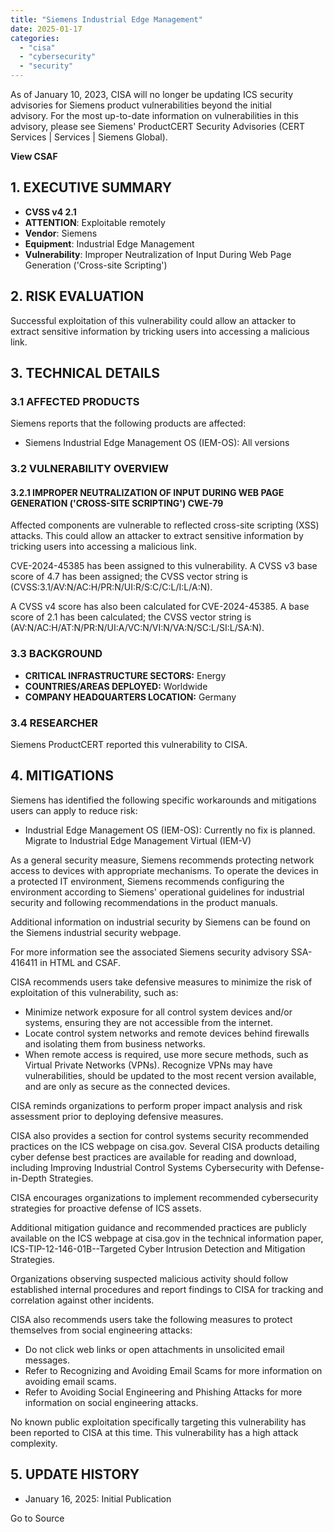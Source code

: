 ```yaml
---
title: "Siemens Industrial Edge Management"
date: 2025-01-17
categories: 
  - "cisa"
  - "cybersecurity"
  - "security"
---
```


As of January 10, 2023, CISA will no longer be updating ICS security advisories for Siemens product vulnerabilities beyond the initial advisory. For the most up-to-date information on vulnerabilities in this advisory, please see Siemens' ProductCERT Security Advisories (CERT Services | Services | Siemens Global).

**View CSAF**

## 1\. EXECUTIVE SUMMARY

- **CVSS v4 2.1**
- **ATTENTION**: Exploitable remotely
- **Vendor**: Siemens
- **Equipment**: Industrial Edge Management
- **Vulnerability**: Improper Neutralization of Input During Web Page Generation ('Cross-site Scripting')

## 2\. RISK EVALUATION

Successful exploitation of this vulnerability could allow an attacker to extract sensitive information by tricking users into accessing a malicious link.

## 3\. TECHNICAL DETAILS

### 3.1 AFFECTED PRODUCTS

Siemens reports that the following products are affected:

- Siemens Industrial Edge Management OS (IEM-OS): All versions

### 3.2 VULNERABILITY OVERVIEW

#### **3.2.1** **IMPROPER NEUTRALIZATION OF INPUT DURING WEB PAGE GENERATION ('CROSS-SITE SCRIPTING') CWE-79**

Affected components are vulnerable to reflected cross-site scripting (XSS) attacks. This could allow an attacker to extract sensitive information by tricking users into accessing a malicious link.

CVE-2024-45385 has been assigned to this vulnerability. A CVSS v3 base score of 4.7 has been assigned; the CVSS vector string is (CVSS:3.1/AV:N/AC:H/PR:N/UI:R/S:C/C:L/I:L/A:N).

A CVSS v4 score has also been calculated for CVE-2024-45385. A base score of 2.1 has been calculated; the CVSS vector string is (AV:N/AC:H/AT:N/PR:N/UI:A/VC:N/VI:N/VA:N/SC:L/SI:L/SA:N).

### 3.3 BACKGROUND

- **CRITICAL INFRASTRUCTURE SECTORS:** Energy
- **COUNTRIES/AREAS DEPLOYED:** Worldwide
- **COMPANY HEADQUARTERS LOCATION:** Germany

### 3.4 RESEARCHER

Siemens ProductCERT reported this vulnerability to CISA.

## 4\. MITIGATIONS

Siemens has identified the following specific workarounds and mitigations users can apply to reduce risk:

- Industrial Edge Management OS (IEM-OS): Currently no fix is planned. Migrate to Industrial Edge Management Virtual (IEM-V)

As a general security measure, Siemens recommends protecting network access to devices with appropriate mechanisms. To operate the devices in a protected IT environment, Siemens recommends configuring the environment according to Siemens' operational guidelines for industrial security and following recommendations in the product manuals.

Additional information on industrial security by Siemens can be found on the Siemens industrial security webpage.

For more information see the associated Siemens security advisory SSA-416411 in HTML and CSAF.

CISA recommends users take defensive measures to minimize the risk of exploitation of this vulnerability, such as:

- Minimize network exposure for all control system devices and/or systems, ensuring they are not accessible from the internet.
- Locate control system networks and remote devices behind firewalls and isolating them from business networks.
- When remote access is required, use more secure methods, such as Virtual Private Networks (VPNs). Recognize VPNs may have vulnerabilities, should be updated to the most recent version available, and are only as secure as the connected devices.

CISA reminds organizations to perform proper impact analysis and risk assessment prior to deploying defensive measures.

CISA also provides a section for control systems security recommended practices on the ICS webpage on cisa.gov. Several CISA products detailing cyber defense best practices are available for reading and download, including Improving Industrial Control Systems Cybersecurity with Defense-in-Depth Strategies.

CISA encourages organizations to implement recommended cybersecurity strategies for proactive defense of ICS assets.

Additional mitigation guidance and recommended practices are publicly available on the ICS webpage at cisa.gov in the technical information paper, ICS-TIP-12-146-01B--Targeted Cyber Intrusion Detection and Mitigation Strategies.

Organizations observing suspected malicious activity should follow established internal procedures and report findings to CISA for tracking and correlation against other incidents.

CISA also recommends users take the following measures to protect themselves from social engineering attacks:

- Do not click web links or open attachments in unsolicited email messages.
- Refer to Recognizing and Avoiding Email Scams for more information on avoiding email scams.
- Refer to Avoiding Social Engineering and Phishing Attacks for more information on social engineering attacks.

No known public exploitation specifically targeting this vulnerability has been reported to CISA at this time. This vulnerability has a high attack complexity.

## 5\. UPDATE HISTORY

- January 16, 2025: Initial Publication

Go to Source
